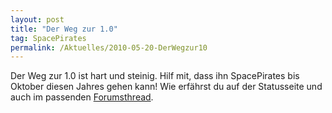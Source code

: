 ```yaml
---
layout: post
title: "Der Weg zur 1.0"
tag: SpacePirates
permalink: /Aktuelles/2010-05-20-DerWegzur10
---
```


Der Weg zur 1.0 ist hart und steinig. Hilf mit, dass ihn SpacePirates bis Oktober diesen Jahres gehen kann! Wie erfährst du auf der Statusseite und auch im passenden [Forumsthread](http://tanelorn.net/.php/topic,55360.0.html).
